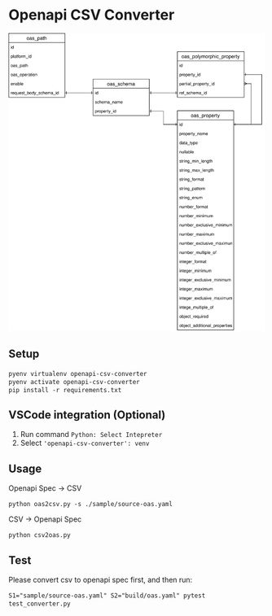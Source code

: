 # Openapi CSV Converter

![](./erd.drawio.svg)

## Setup

```
pyenv virtualenv openapi-csv-converter
pyenv activate openapi-csv-converter
pip install -r requirements.txt
```

## VSCode integration (Optional)

1. Run command `Python: Select Intepreter`
2. Select `'openapi-csv-converter': venv`

## Usage

Openapi Spec -> CSV

```
python oas2csv.py -s ./sample/source-oas.yaml
```

CSV -> Openapi Spec

```
python csv2oas.py
```

## Test

Please convert csv to openapi spec first, and then run:

```
S1="sample/source-oas.yaml" S2="build/oas.yaml" pytest test_converter.py
```